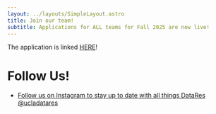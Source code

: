 ```yaml
---
layout: ../layouts/SimpleLayout.astro
title: Join our team!
subtitle: Applications for ALL teams for Fall 2025 are now live!
---
```


The application is linked [HERE](https://docs.google.com/forms/d/e/1FAIpQLScNtq1lRsCYWVepaKJ7sSJSU6srM0p4IklC1PA3MCKWUFWs4A/viewform)!

# Follow Us!

* [Follow us on Instagram to stay up to date with all things DataRes @ucladatares](https://www.instagram.com/ucladatares/)
